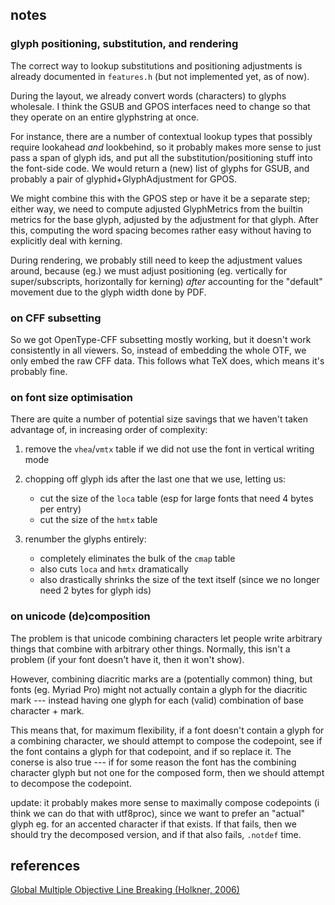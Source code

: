 ## notes


### glyph positioning, substitution, and rendering

The correct way to lookup substitutions and positioning adjustments is already documented in `features.h` (but
not implemented yet, as of now).

During the layout, we already convert words (characters) to glyphs wholesale. I think the GSUB and GPOS interfaces
need to change so that they operate on an entire glyphstring at once.

For instance, there are a number of contextual lookup types that possibly require lookahead *and* lookbehind, so it
probably makes more sense to just pass a span of glyph ids, and put all the substitution/positioning stuff into
the font-side code. We would return a (new) list of glyphs for GSUB, and probably a pair of glyphid+GlyphAdjustment
for GPOS.

We might combine this with the GPOS step or have it be a separate step; either way, we need to compute adjusted GlyphMetrics
from the builtin metrics for the base glyph, adjusted by the adjustment for that glyph. After this, computing the
word spacing becomes rather easy without having to explicitly deal with kerning.

During rendering, we probably still need to keep the adjustment values around, because (eg.) we must adjust positioning
(eg. vertically for super/subscripts, horizontally for kerning) *after* accounting for the "default" movement due to
the glyph width done by PDF.













### on CFF subsetting

So we got OpenType-CFF subsetting mostly working, but it doesn't work consistently in all viewers. So, instead
of embedding the whole OTF, we only embed the raw CFF data. This follows what TeX does, which means it's
probably fine.



### on font size optimisation

There are quite a number of potential size savings that we haven't taken advantage of, in
increasing order of complexity:

1. remove the `vhea`/`vmtx` table if we did not use the font in vertical writing mode

2. chopping off glyph ids after the last one that we use, letting us:
	- cut the size of the `loca` table (esp for large fonts that need 4 bytes per entry)
	- cut the size of the `hmtx` table

3. renumber the glyphs entirely:
	- completely eliminates the bulk of the `cmap` table
	- also cuts `loca` and `hmtx` dramatically
	- also drastically shrinks the size of the text itself (since we no longer need 2 bytes for glyph ids)


### on unicode (de)composition

The problem is that unicode combining characters let people write arbitrary things that combine with
arbitrary other things. Normally, this isn't a problem (if your font doesn't have it, then it won't show).

However, combining diacritic marks are a (potentially common) thing, but fonts (eg. Myriad Pro) might not
actually contain a glyph for the diacritic mark --- instead having one glyph for each (valid) combination
of base character + mark.

This means that, for maximum flexibility, if a font doesn't contain a glyph for a combining character, we
should attempt to compose the codepoint, see if the font contains a glyph for that codepoint, and if
so replace it. The conerse is also true --- if for some reason the font has the combining character glyph
but not one for the composed form, then we should attempt to decompose the codepoint.


update: it probably makes more sense to maximally compose codepoints (i think we can do that with utf8proc),
since we want to prefer an "actual" glyph eg. for an accented character if that exists. If that fails, then
we should try the decomposed version, and if that also fails, `.notdef` time.



## references

[Global Multiple Objective Line Breaking (Holkner, 2006)](http://citeseerx.ist.psu.edu/viewdoc/download?doi=10.1.1.585.8487&rep=rep1&type=pdf)
